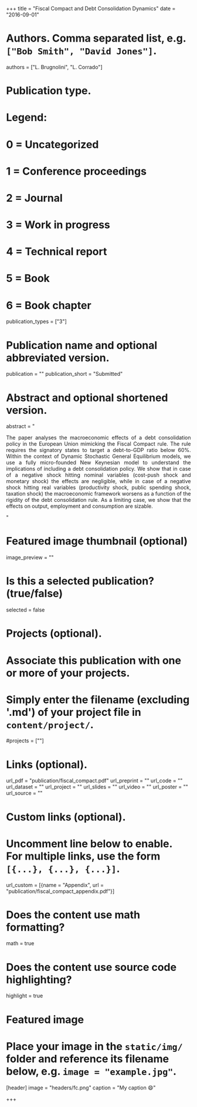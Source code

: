 +++
title = "Fiscal Compact and Debt Consolidation Dynamics"
date = "2016-09-01"

# Authors. Comma separated list, e.g. `["Bob Smith", "David Jones"]`.
authors = ["L. Brugnolini", "L. Corrado"]

# Publication type.
# Legend:
# 0 = Uncategorized
# 1 = Conference proceedings
# 2 = Journal
# 3 = Work in progress
# 4 = Technical report
# 5 = Book
# 6 = Book chapter
publication_types = ["3"]

# Publication name and optional abbreviated version.
publication = ""
publication_short = "Submitted"

# Abstract and optional shortened version.
abstract = "<p style='text-align: justify;'>The paper analyses the macroeconomic effects of a debt consolidation policy in the European Union mimicking the Fiscal Compact rule. The rule requires the signatory states to target a debt-to-GDP ratio below 60%. Within the context of Dynamic Stochastic General Equilibrium models, we use a fully micro-founded New Keynesian model to understand the implications of including a debt consolidation policy. We show that in case of a negative shock hitting nominal variables (cost-push shock and monetary shock) the effects are negligible, while in case of a negative shock hitting real variables (productivity shock, public spending shock, taxation shock) the macroeconomic framework worsens as a function of the rigidity of the debt consolidation rule. As a limiting case, we show that the effects on output, employment and consumption are sizable.</p>"

# Featured image thumbnail (optional)
image_preview = ""

# Is this a selected publication? (true/false)
selected = false

# Projects (optional).
#   Associate this publication with one or more of your projects.
#   Simply enter the filename (excluding '.md') of your project file in `content/project/`.
#projects = [""]

# Links (optional).
url_pdf = "publication/fiscal_compact.pdf"
url_preprint = ""
url_code = ""
url_dataset = ""
url_project = ""
url_slides = ""
url_video = ""
url_poster = ""
url_source = ""

# Custom links (optional).
#   Uncomment line below to enable. For multiple links, use the form `[{...}, {...}, {...}]`.
url_custom = [{name = "Appendix", url = "publication/fiscal_compact_appendix.pdf"}]

# Does the content use math formatting?
math = true

# Does the content use source code highlighting?
highlight = true

# Featured image
# Place your image in the `static/img/` folder and reference its filename below, e.g. `image = "example.jpg"`.
[header]
image = "headers/fc.png"
caption = "My caption :smile:"

+++
